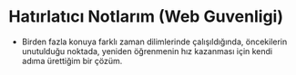 # Hatırlatıcı Notlarım (Web Guvenligi)

- Birden fazla konuya farklı zaman dilimlerinde çalışıldığında, öncekilerin unutulduğu noktada, yeniden öğrenmenin hız kazanması için kendi adıma ürettiğim bir çözüm.